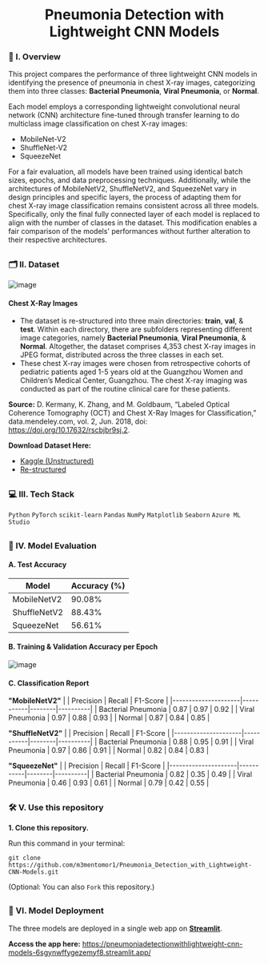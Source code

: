 <div align="center">
  <h1>Pneumonia Detection with Lightweight CNN Models</h1>
</div>

### 🧐 I. Overview
This project compares the performance of three lightweight CNN models in identifying the presence of pneumonia in chest X-ray images, categorizing them into three classes: **Bacterial Pneumonia**, **Viral Pneumonia**, or **Normal**.

Each model employs a corresponding lightweight convolutional neural network (CNN) architecture fine-tuned through transfer learning to do multiclass image classification on chest X-ray images:
- MobileNet-V2
- ShuffleNet-V2
- SqueezeNet

For a fair evaluation, all models have been trained using identical batch sizes, epochs, and data preprocessing techniques. Additionally, while the architectures of MobileNetV2, ShuffleNetV2, and SqueezeNet vary in design principles and specific layers, the process of adapting them for chest X-ray image classification remains consistent across all three models. Specifically, only the final fully connected layer of each model is replaced to align with the number of classes in the dataset. This modification enables a fair comparison of the models' performances without further alteration to their respective architectures.

##

### 🗂️ II. Dataset
![image](https://github.com/m3mentomor1/Pneumonia_Detection_with_Lightweight-CNN-Models/assets/95956735/ac6adea5-0215-4ee9-b20b-d64a56e9237c)

#### Chest X-Ray Images
- The dataset is re-structured into three main directories: **train**, **val**, & **test**. Within each directory, there are subfolders representing different image categories, namely **Bacterial Pneumonia**, **Viral Pneumonia**, & **Normal**. Altogether, the dataset comprises 4,353 chest X-ray images in JPEG format, distributed across the three classes in each set.
- These chest X-ray images were chosen from retrospective cohorts of pediatric patients aged 1-5 years old at the Guangzhou Women and Children’s Medical Center, Guangzhou. The chest X-ray imaging was conducted as part of the routine clinical care for these patients.

**Source:** D. Kermany, K. Zhang, and M. Goldbaum, “Labeled Optical Coherence Tomography (OCT) and Chest X-Ray Images for Classification,” data.mendeley.com, vol. 2, Jun. 2018, doi: https://doi.org/10.17632/rscbjbr9sj.2.

**Download Dataset Here:** 
- [Kaggle (Unstructured)](https://www.kaggle.com/datasets/paultimothymooney/chest-xray-pneumonia/)
- [Re-structured](https://drive.google.com/drive/folders/17RAWWpF2voDNdMZxU-wXoiMBxCQO2b09?usp=sharing)

##

### 💻 III. Tech Stack
``Python`` ``PyTorch`` ``scikit-learn`` ``Pandas`` ``NumPy`` ``Matplotlib`` ``Seaborn`` ``Azure ML Studio``

##

### 🧾 IV. Model Evaluation

#### **A. Test Accuracy**
| Model         | Accuracy (%) |
|---------------|--------------|
| MobileNetV2   | 90.08%       |
| ShuffleNetV2  | 88.43%       |
| SqueezeNet    | 56.61%       |

#### **B. Training & Validation Accuracy per Epoch**
![image](https://github.com/m3mentomor1/Pneumonia_Detection_with_Lightweight-CNN-Models/assets/95956735/5d6d25b8-5b17-4993-bc1e-1fc5bcb9e11c)

#### **C. Classification Report**

**"MobileNetV2"**
|                     | Precision | Recall | F1-Score |
|---------------------|-----------|--------|----------|
| Bacterial Pneumonia | 0.87      | 0.97   | 0.92     |
| Viral Pneumonia     | 0.97      | 0.88   | 0.93     |
| Normal              | 0.87      | 0.84   | 0.85     |

**"ShuffleNetV2"**
|                     | Precision | Recall | F1-Score |
|---------------------|-----------|--------|----------|
| Bacterial Pneumonia | 0.88      | 0.95   | 0.91     |
| Viral Pneumonia     | 0.97      | 0.86   | 0.91     |
| Normal              | 0.82      | 0.84   | 0.83     |

**"SqueezeNet"**
|                     | Precision | Recall | F1-Score |
|---------------------|-----------|--------|----------|
| Bacterial Pneumonia | 0.82      | 0.35   | 0.49     |
| Viral Pneumonia     | 0.46      | 0.93   | 0.61     |
| Normal              | 0.79      | 0.42   | 0.55     |

##

### 🛠️ V. Use this repository

**1. Clone this repository.**

   Run this command in your terminal: 
   ```
   git clone https://github.com/m3mentomor1/Pneumonia_Detection_with_Lightweight-CNN-Models.git
   ```
(Optional: You can also ```Fork``` this repository.)

##

### 🚀 VI. Model Deployment

The three models are deployed in a single web app on [**Streamlit**](https://streamlit.io/).

**Access the app here:** https://pneumoniadetectionwithlightweight-cnn-models-6sgynwffygezemyf8.streamlit.app/









